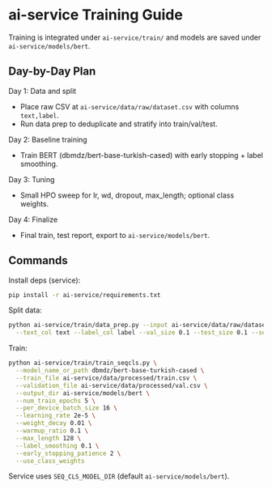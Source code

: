 # ai-service Training Guide

Training is integrated under `ai-service/train/` and models are saved under `ai-service/models/bert`.

## Day-by-Day Plan

Day 1: Data and split
- Place raw CSV at `ai-service/data/raw/dataset.csv` with columns `text,label`.
- Run data prep to deduplicate and stratify into train/val/test.

Day 2: Baseline training
- Train BERT (dbmdz/bert-base-turkish-cased) with early stopping + label smoothing.

Day 3: Tuning
- Small HPO sweep for lr, wd, dropout, max_length; optional class weights.

Day 4: Finalize
- Final train, test report, export to `ai-service/models/bert`.

## Commands

Install deps (service):
```bash
pip install -r ai-service/requirements.txt
```

Split data:
```bash
python ai-service/train/data_prep.py --input ai-service/data/raw/dataset.csv \
  --text_col text --label_col label --val_size 0.1 --test_size 0.1 --seed 42
```

Train:
```bash
python ai-service/train/train_seqcls.py \
  --model_name_or_path dbmdz/bert-base-turkish-cased \
  --train_file ai-service/data/processed/train.csv \
  --validation_file ai-service/data/processed/val.csv \
  --output_dir ai-service/models/bert \
  --num_train_epochs 5 \
  --per_device_batch_size 16 \
  --learning_rate 2e-5 \
  --weight_decay 0.01 \
  --warmup_ratio 0.1 \
  --max_length 128 \
  --label_smoothing 0.1 \
  --early_stopping_patience 2 \
  --use_class_weights
```

Service uses `SEQ_CLS_MODEL_DIR` (default `ai-service/models/bert`).
